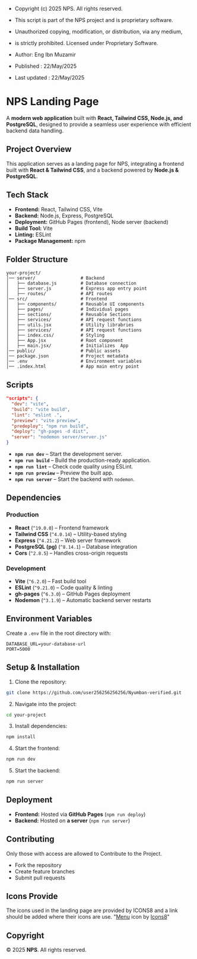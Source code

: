 * Copyright (c) 2025 NPS. All rights reserved.

* This script is part of the NPS project and is proprietary software.
* Unauthorized copying, modification, or distribution, via any medium,
* is strictly prohibited. Licensed under Proprietary Software.

* Author: Eng Ibn Muzamir
* Published : 22/May/2025 
* Last updated : 22/May/2025

# **NPS Landing Page**
A **modern web application** built with **React, Tailwind CSS, Node.js, and PostgreSQL**, designed to provide a seamless user experience with efficient backend data handling.

## **Project Overview**
This application serves as a landing page for NPS, integrating a frontend built with **React & Tailwind CSS**, and a backend powered by **Node.js & PostgreSQL**.

## **Tech Stack**
- **Frontend:** React, Tailwind CSS, Vite
- **Backend:** Node.js, Express, PostgreSQL
- **Deployment:** GitHub Pages (frontend), Node server (backend)
- **Build Tool:** Vite
- **Linting:** ESLint
- **Package Management:** npm

## **Folder Structure**
```plaintext
your-project/
│── server/                 # Backend
│   ├── database.js         # Database connection
│   ├── server.js           # Express app entry point
│   ├── routes/             # API routes
│── src/                    # Frontend
│   ├── components/         # Reusable UI components
│   ├── pages/              # Individual pages
│   ├── sections/           # Reusable Sections
│   ├── services/           # API request functions
│   ├── utils.jsx           # Utility librabries
│   ├── services/           # API request functions
│   ├── index.css/          # Styling 
│   ├── App.jsx             # Root component
│   ├── main.jsx/           # Initializes  App
│── public/                 # Public assets
│── package.json            # Project metadata
│── .env                    # Environment variables
│── .index.html             # App main entry point
```

## **Scripts**
```json
"scripts": {
  "dev": "vite",
  "build": "vite build",
  "lint": "eslint .",
  "preview": "vite preview",
  "predeploy": "npm run build",
  "deploy": "gh-pages -d dist",
  "server": "nodemon server/server.js"
}
```
- **`npm run dev`** – Start the development server.
- **`npm run build`** – Build the production-ready application.
- **`npm run lint`** – Check code quality using ESLint.
- **`npm run preview`** – Preview the built app.
- **`npm run server`** – Start the backend with `nodemon`.

## **Dependencies**
### Production
- **React** (`^19.0.0`) – Frontend framework
- **Tailwind CSS** (`^4.0.14`) – Utility-based styling
- **Express** (`^4.21.2`) – Web server framework
- **PostgreSQL (pg)** (`^8.14.1`) – Database integration
- **Cors** (`^2.8.5`) – Handles cross-origin requests

### Development
- **Vite** (`^6.2.0`) – Fast build tool
- **ESLint** (`^9.21.0`) – Code quality & linting
- **gh-pages** (`^6.3.0`) – GitHub Pages deployment
- **Nodemon** (`^3.1.9`) – Automatic backend server restarts

## **Environment Variables**
Create a `.env` file in the root directory with:
```plaintext
DATABASE_URL=your-database-url
PORT=5000
```

## **Setup & Installation**
1. Clone the repository:
```sh
git clone https://github.com/user256256256256/Nyumban-verified.git
```
2. Navigate into the project:
```sh
cd your-project
```
3. Install dependencies:
```sh
npm install
```
4. Start the frontend:
```sh
npm run dev
```
5. Start the backend:
```sh
npm run server
```

## **Deployment**
- **Frontend:** Hosted via **GitHub Pages** (`npm run deploy`)
- **Backend:** Hosted on **a server** (`npm run server`)

## **Contributing**
Only those with access are allowed to Contribute to the Project.
- Fork the repository
- Create feature branches
- Submit pull requests

## **Icons Provide**
The icons used in the landing page are provided by ICONS8 and a link should be added where their icons are use. 
"<a target="_blank" href="https://icons8.com/icon/PpSBa7iaIak3/menu">Menu</a> icon by <a target="_blank" href="https://icons8.com">Icons8</a>"

## **Copyright**
© 2025 **NPS**. All rights reserved.
